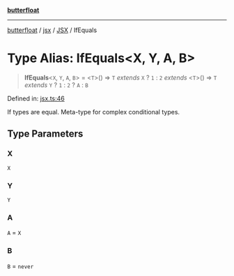[**butterfloat**](../../../../../../README.md)

***

[butterfloat](../../../../../../globals.md) / [jsx](../../../README.md) / [JSX](../README.md) / IfEquals

# Type Alias: IfEquals\<X, Y, A, B\>

> **IfEquals**\<`X`, `Y`, `A`, `B`\> = \<`T`\>() => `T` *extends* `X` ? `1` : `2` *extends* \<`T`\>() => `T` *extends* `Y` ? `1` : `2` ? `A` : `B`

Defined in: [jsx.ts:46](https://github.com/WorldMaker/butterfloat/blob/f0f5f6205e72911354af687f4fb1c543d3ebd586/jsx.ts#L46)

If types are equal. Meta-type for complex conditional types.

## Type Parameters

### X

`X`

### Y

`Y`

### A

`A` = `X`

### B

`B` = `never`
